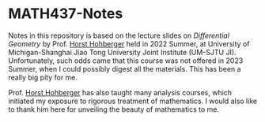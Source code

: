 # MATH437-Notes

Notes in this repository is based on the lecture slides on *Differential Geometry* by Prof. [Horst Hohberger](https://umji.sjtu.edu.cn/~horst/index.html) held in 2022 Summer, at University of Michigan-Shanghai Jiao Tong University Joint Institute (UM-SJTU JI). Unfortunately, such odds came that this course was not offered in 2023 Summer, when I could possibly digest all the materials. This has been a really big pity for me.

Prof. [Horst Hohberger](https://umji.sjtu.edu.cn/~horst/index.html) has also taught many analysis courses, which initiated my exposure to rigorous treatment of mathematics. I would also like to thank him here for unveiling the beauty of mathematics to me. 